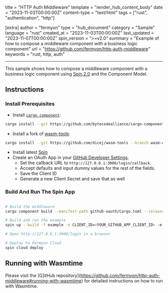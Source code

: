 title = "HTTP Auth Middleware"
template = "render_hub_content_body"
date = "2023-11-03T00:00:00Z"
content-type = "text/html"
tags = ["rust", "authentication", "http"]

[extra]
author = "fermyon"
type = "hub_document"
category = "Sample"
language = "rust"
created_at = "2023-11-03T00:00:00Z"
last_updated = "2023-11-07T00:00:00Z"
spin_version = ">=v2.0"
summary =  "Example of how to compose a middleware component with a business logic component"
url = "https://github.com/fermyon/http-auth-middleware"
keywords = "rust, http, auth"

---

This sample shows how to compose a middleware component with a business logic component using [Spin 2.0](https://www.fermyon.com/blog/introducing-spin-v2) and the Component Model. 

## Instructions

### Install Prerequisites
* Install [`cargo component`](https://github.com/bytecodealliance/cargo-component):

```bash
cargo install --git https://github.com/bytecodealliance/cargo-component cargo-component
```

* Install a fork of [wasm-tools](https://github.com/dicej/wasm-tools/tree/wasm-compose-resource-imports):

```bash
cargo install --git https://github.com/dicej/wasm-tools --branch wasm-compose-resource-imports wasm-tools --locked
```

* Install latest [Spin](https://developer.fermyon.com/spin/v2/install)
* Create an OAuth App in your [GitHub Developer Settings](https://github.com/settings/developers). 
  * Set the callback URL to `http://127.0.0.1:3000/login/callback`. 
  * Accept defaults and input dummy values for the rest of the fields.
  * Save the Client ID
  * Generate a new Client Secret and save that as well

### Build And Run The Spin App

```bash

# Build the middleware
cargo component build --manifest-path github-oauth/Cargo.toml --release

# Build and run the example
spin up --build -f example -e CLIENT_ID=<YOUR_GITHUB_APP_CLIENT_ID> -e CLIENT_SECRET=<YOUR_GITHUB_APP_CLIENT_SECRET>

# Open http://127.0.0.1:3000/login in a browser

# Deploy to Fermyon Cloud
spin cloud deploy
```

## Running with Wasmtime

Please visit the [G]itHub repository](https://github.com/fermyon/http-auth-middleware#running-with-wasmtime) for detailed instructions on how to run with Wasmtime. 
